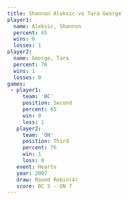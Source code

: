 ```yaml
---
title: Shannon Aleksic vs Tara George
player1:                
  name: Aleksic, Shannon
  percent: 65           
  wins: 0               
  losses: 1             
player2:                
  name: George, Tara    
  percent: 76           
  wins: 1               
  losses: 0             
games:
 - player1:          
     team: 'BC'      
     position: Second
     percent: 65     
     win: 0          
     loss: 1         
   player2:         
     team: 'ON'     
     position: Third
     percent: 76    
     win: 1         
     loss: 0        
   event: Hearts       
   year: 2007          
   draw: Round Robin(4)
   score: BC 5 - ON 7  
---
```

